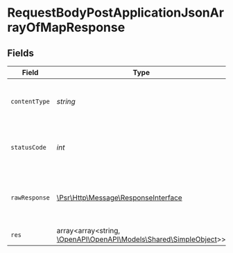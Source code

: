 # RequestBodyPostApplicationJsonArrayOfMapResponse


## Fields

| Field                                                                                                        | Type                                                                                                         | Required                                                                                                     | Description                                                                                                  | Example                                                                                                      |
| ------------------------------------------------------------------------------------------------------------ | ------------------------------------------------------------------------------------------------------------ | ------------------------------------------------------------------------------------------------------------ | ------------------------------------------------------------------------------------------------------------ | ------------------------------------------------------------------------------------------------------------ |
| `contentType`                                                                                                | *string*                                                                                                     | :heavy_check_mark:                                                                                           | HTTP response content type for this operation                                                                |                                                                                                              |
| `statusCode`                                                                                                 | *int*                                                                                                        | :heavy_check_mark:                                                                                           | HTTP response status code for this operation                                                                 |                                                                                                              |
| `rawResponse`                                                                                                | [\Psr\Http\Message\ResponseInterface](https://www.php-fig.org/psr/psr-7/#33-psrhttpmessageresponseinterface) | :heavy_check_mark:                                                                                           | Raw HTTP response; suitable for custom response parsing                                                      |                                                                                                              |
| `res`                                                                                                        | array<array<string, [\OpenAPI\OpenAPI\Models\Shared\SimpleObject](../../Models/Shared/SimpleObject.md)>>     | :heavy_minus_sign:                                                                                           | OK                                                                                                           | [{"mapElem1":"...","mapElem2":"..."},{"mapElem1":"...","mapElem2":"..."}]                                    |